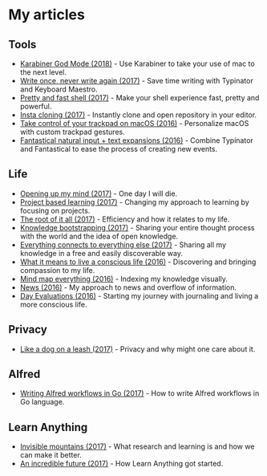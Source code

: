 # My articles

## Tools

- [Karabiner God Mode (2018)](https://medium.com/@nikitavoloboev/karabiner-god-mode-7407a5ddc8f6) - Use Karabiner to take your use of mac to the next level.
- [Write once, never write again (2017)](https://medium.com/@nikitavoloboev/write-once-never-write-again-c2fa1f6c4e8) - Save time writing with Typinator and Keyboard Maestro.
- [Pretty and fast shell (2017)](https://medium.com/@nikitavoloboev/pretty-and-fast-shell-97ea870f2805) - Make your shell experience fast, pretty and powerful.
- [Insta cloning (2017)](https://medium.com/@nikitavoloboev/insta-cloning-ff5f38eb1d32) - Instantly clone and open repository in your editor.
- [Take control of your trackpad on macOS (2016)](https://medium.com/@nikitavoloboev/take-control-of-your-touchpad-on-macos-45c581f542e0#.7n1ye6vze) - Personalize macOS with custom trackpad gestures.
- [Fantastical natural input + text expansions (2016)](https://medium.com/@nikitavoloboev/fantastical-natural-input-text-expansions-3ea8cf7ccac3#.pv5937ncr) - Combine Typinator and Fantastical to ease the process of creating new events.

## Life

- [Opening up my mind (2017)](https://medium.com/@nikitavoloboev/opening-up-my-mind-%EF%B8%8F-575c8ece8a24) - One day I will die.
- [Project based learning (2017)](https://medium.com/@nikitavoloboev/project-based-learning-e511641869ca#.z6wr7ncu5) - Changing my approach to learning by focusing on projects.
- [The root of it all (2017)](https://medium.com/@nikitavoloboev/the-root-of-it-all-9b6ab6a77e1d#.yt6ici5rf) - Efficiency and how it relates to my life.
- [Knowledge bootstrapping (2017)](https://medium.com/@nikitavoloboev/knowledge-bootstrapping-36c97e0dee19#.udmp9eotg) - Sharing your entire thought process with the world and the idea of open knowledge.
- [Everything connects to everything else (2017)](https://medium.com/@nikitavoloboev/everything-connects-to-everything-else-c6a2d96a809d#.nn8gvwavn) - Sharing all my knowledge in a free and easily discoverable way.
- [What it means to live a conscious life (2016)](https://medium.com/@nikitavoloboev/what-it-means-to-live-a-conscious-life-c96f6517077#.x3mzy1kcl) - Discovering and bringing compassion to my life.
- [Mind map everything (2016)](https://medium.com/@nikitavoloboev/mind-map-everything-d27670f70739#.p7w44kr44) - Indexing my knowledge visually.
- [News (2016)](https://medium.com/@nikitavoloboev/news-d6bcaaf40121#.mtj9gqvyu) - My approach to news and overflow of information.
- [Day Evaluations (2016)](https://medium.com/@nikitavoloboev/day-evaluations-5706f31c9c5e#.m4lw1eo32) - Starting my journey with journaling and living a more conscious life.

## Privacy

- [Like a dog on a leash (2017)](https://medium.com/@nikitavoloboev/like-a-dog-on-a-leash-c0cdb8839079) - Privacy and why might one care about it.

## Alfred

- [Writing Alfred workflows in Go (2017)](https://medium.com/@nikitavoloboev/writing-alfred-workflows-in-go-2a44f62dc432) - How to write Alfred workflows in Go language.

## Learn Anything

- [Invisible mountains (2017)](https://medium.com/@nikitavoloboev/the-invisible-mountains-bd50a31bc64e) - What research and learning is and how we can make it better.
- [An incredible future (2017)](https://medium.com/@nikitavoloboev/an-incredible-future-9f18bb0f3a7c) - How Learn Anything got started.
